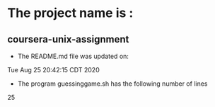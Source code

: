 # The project name is :
## **coursera-unix-assignment** 
 
* The README.md file was updated on: 
 
Tue Aug 25 20:42:15 CDT 2020
 
* The program guessinggame.sh has the following number of lines
 
25
